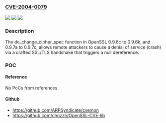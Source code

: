 ### [CVE-2004-0079](https://cve.mitre.org/cgi-bin/cvename.cgi?name=CVE-2004-0079)
![](https://img.shields.io/static/v1?label=Product&message=n%2Fa&color=blue)
![](https://img.shields.io/static/v1?label=Version&message=n%2Fa&color=blue)
![](https://img.shields.io/static/v1?label=Vulnerability&message=n%2Fa&color=brighgreen)

### Description

The do_change_cipher_spec function in OpenSSL 0.9.6c to 0.9.6k, and 0.9.7a to 0.9.7c, allows remote attackers to cause a denial of service (crash) via a crafted SSL/TLS handshake that triggers a null dereference.

### POC

#### Reference
No PoCs from references.

#### Github
- https://github.com/ARPSyndicate/cvemon
- https://github.com/chnzzh/OpenSSL-CVE-lib

